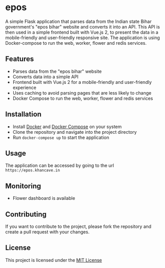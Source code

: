# epos

A simple Flask application that parses data from the Indian state Bihar government's "epos bihar" website and converts it into an API. This API is then used in a simple frontend built with Vue.js 2, to present the data in a mobile-friendly and user-friendly responsive site. The application is using Docker-compose to run the web, worker, flower and redis services.

## Features
- Parses data from the "epos bihar" website
- Converts data into a simple API
- Frontend built with Vue.js 2 for a mobile-friendly and user-friendly experience
- Uses caching to avoid parsing pages that are less likely to change
- Docker Compose to run the web, worker, flower and redis services

## Installation

- Install [Docker](https://docs.docker.com/get-docker/) and [Docker Compose](https://docs.docker.com/compose/install/) on your system
- Clone the repository and navigate into the project directory
- Run `docker-compose up` to start the application

## Usage

The application can be accessed by going to the url `https://epos.khancave.in`

## Monitoring

- Flower dashboard is available

## Contributing

If you want to contribute to the project, please fork the repository and create a pull request with your changes.

## License

This project is licensed under the [MIT License](https://opensource.org/licenses/MIT)
